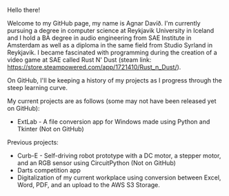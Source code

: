 Hello there!

Welcome to my GitHub page, my name is Agnar Davíð. 
I'm currently pursuing a degree in computer science at Reykjavik University in Iceland and I hold a BA degree in audio engineering from SAE Institute in Amsterdam as well as a diploma in the same field from Studio Syrland in Reykjavik. 
I became fascinated with programming during the creation of a video game at SAE called Rust N' Dust (steam link: https://store.steampowered.com/app/1721410/Rust_n_Dust/). 

On GitHub, I'll be keeping a history of my projects as I progress through the steep learning curve.


My current projects are as follows (some may not have been released yet on GitHub):

* ExtLab - A file conversion app for Windows made using Python and Tkinter (Not on GitHub)


Previous projects:
* Curb-E - Self-driving robot prototype with a DC motor, a stepper motor, and an RGB sensor using CircuitPython (Not on GitHub)
* Darts competition app
* Digitalization of my current workplace using conversion between Excel, Word, PDF, and an upload to the AWS S3 Storage.
